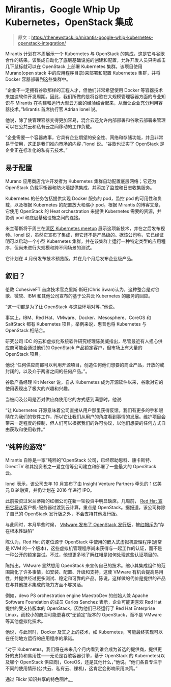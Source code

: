 # Mirantis，Google Whip Up Kubernetes，OpenStack 集成

> 原文：<https://thenewstack.io/mirantis-google-whip-kubernetes-openstack-integration/>

Mirantis 计划在本周展示一个 Kubernetes 与 OpenStack 的集成，这是它与谷歌合作的结果。该集成自动化了底层基础设施的创建和配置，允许开发人员只需点击几下鼠标就可以在 OpenStack 上部署 Kubernetes 集群。该项目使用 Murano(open stack 中的应用程序目录)来部署和配置 Kubernetes 集群，并将 Docker 容器部署到这些集群中。

“企业不一定拥有谷歌那样的工程人才，但他们非常希望使用 Docker 等容器技术来加速软件开发周期。因此，我们所做的是将谷歌在大规模管理容器方面的专业知识与 Mirantis 在构建和运行大型云方面的经验结合起来，从而让企业充分利用容器技术，”Mirantis 首席执行官 Adrian Ionel 说。

他说，除了使管理容器变得更加容易，混合云还允许内部部署和谷歌云部署来管理可以在公共云和私有云之间移动的工作负载。

“企业需要一个容器故事，它具有企业期望的安全性、网络和存储功能，并且非常易于使用，这正是我们推向市场的内容，”Ionel 说。“谷歌也证实了 OpenStack 是企业正在标准化的私有云技术。”

## 易于配置

Murano 应用商店允许开发者为 Kubernetes 集群自动配置底层网络；它还为 OpenStack 负载平衡器和防火墙提供集成，并添加了监控和日志收集服务。

Kubernetes 的任务包括提供实现 Docker 服务的 pod，监控 pod 的可用性和负载，以及根据 Kubernetes 的配置放大和缩小 pod。根据 Mirantis 的博客文章，它使用 OpenStack 的 Heat orchestration 来提供 Kubernetes 需要的资源，并协调 pod 和底层基础设施之间的连接。

米兰蒂斯将于周三在[湾区 Kubernetes meetup](http://www.meetup.com/Bay-Area-Kubernetes-Meetup/events/220167517/?a=ea1_grp&rv=ea1&_af_eid=220167517&_af=event) 展示这项新技术，并在之后发布视频。Ionel 说，虽然它宣布了集成，但它还不是产品级的。据该公司称，它已经证明可以启动一个小型 Kubernetes 集群，并在该集群上运行一种特定类型的应用程序，但尚未进行大规模和跨不同场景的测试。

它计划在 4 月份发布技术预览版，并在几个月后发布企业级产品。

## 叙旧？

伦敦 CohesiveFT 首席技术官克里斯·斯旺(Chris Swan)认为，这种整合是对谷歌、微软、IBM 和其他公司宣布的基于公共云 Kubernetes 的服务的回应。

“这一切都是为了让 OpenStack 与这些环境对等，”他说。

事实上，IBM、Red Hat、VMware、Docker、Mesosphere、CoreOS 和 SaltStack 都有 Kubernetes 项目。举例来说，惠普也将 Kubernetes 与 OpenStack 相结合。

研究公司 IDC 的云和虚拟化系统软件研究经理陈美威指出，尽管最近有人担心供应商可能会通过他们的 OpenStack 产品锁定客户，但市场上有大量的 OpenStack 项目。

他说:“任何供应商都可以利用开源项目，创造任何他们想要的商业产品，开放的或封闭的，以及介于两者之间的任何产品。”。

谷歌产品经理 Kit Merker 说，自从 Kubernetes 成为开源软件以来，谷歌对它的使用表现出了极大的兴趣和兴趣。

当被问及公司是否对供应商使用它的方式感到满意时，他说:

“让 Kubernetes 开源意味着公司直接从用户那里获得反馈。我们有更多的手和眼睛在为我们的软件工作，所以它让我们从用户的角度看到事情的发展。维护项目会带来一定程度的控制，但人们可以根据我们的许可协议，以他们想要的任何方式自由获取和使用软件。”

## “纯粹的游戏”

Mirantis 自称是一家“纯粹的”OpenStack 公司，已经帮助思科、康卡斯特、DirectTV 和其投资者之一爱立信等公司建立和部署了一些最大的 OpenStack 云。

Ionel 表示，该公司去年 10 月宣布了由 Insight Venture Partners 牵头的 1 亿美元 B 轮融资，并仍计划在 2016 年进行 IPO。

此前投资过米兰蒂斯的红帽公司在新一轮投资中明显缺席。几周前， [Red Hat 宣布它将从](https://www.zdnet.com/red-hat-ceo-announces-a-shift-from-client-server-to-cloud-computing-7000033930/)客户机-服务器过渡到云计算，重点是 OpenStack。据报道，该公司称除了自己的 OpenStack 发行版之外，不会支持其他发行版。

与此同时，本月早些时候， [VMware 发布了 OpenStack 发行版](http://www.crn.com/news/cloud/300075604/vmware-unleashes-vmware-integrated-openstack-distribution.htm)，被[红帽斥为](http://www.businesscloudnews.com/2015/02/06/red-hat-slams-vmwares-openstack-play/)“存在根本性缺陷”

陈认为，Red Hat 的定位源于 OpenStack 中使用的嵌入式虚拟机管理程序(通常是 KVM 的一个版本)，这些虚拟机管理程序尚未获得与一起工作的认证，而不是一种公开的锁定尝试。不过，他想更多地了解红帽是如何处理这些认证项目的。

陈指出，VMware 显然想用 OpenStack 来宣传自己的技术。缩小其集成组件的范围简化了许多事情，如安装、配置、升级和支持，这使 VMware 有机会提高易用性，并提供经过更多测试、稳定和可靠的产品。陈说，这样做的代价是提供的产品在与其他技术集成的能力方面不够灵活。

例如，devo PS orchestration engine MaestroDev 的创始人兼 Apache Software Foundation 的成员 Carlos Sanchez 表示，企业可能更喜欢 Red Hat 提供的受支持版本的 OpenStack，因为他们已经运行了 Red Hat Enterprise Linux，而较小的商店可能更喜欢“无锁定”版本的 OpenStack，而不是 VMware 等其他虚拟化技术。

他说，与此同时，Docker 及其之上的技术，如 Kubernetes，可能最终实现可以在任何地方运行的应用程序的承诺。

“对于 Kubernetes，我们将在未来几个月内看到谁会成为首选的提供商，提供更好的支持和易用性——无论是谷歌容器引擎，基于 OpenStack 的 Kubernetes(以及哪个 OpenStack 供应商)，CoreOS，还是其他什么，”他说。“他们各自专注于不同的使用情形(公共云、私有云、裸机)，这肯定会影响采用决策。”

通过 Flickr 知识共享的特色图片[。](https://www.flickr.com/photos/100895211@N02/9619608799/in/photolist-fE41y8-fE3WP6-fE3Nnr-fE3M4g-fE3L2t-fEkiz5-fE3QH6-fEkaAC-fE3zna-fE3z2F-fE3yM2-fE3ysX-fE3yaH-fEk8G1-fEk8iL-fE3wZa-fE3wJi-fE3wvR-fE3wcH-fEk6ZN-fEk6HN-fEk6qj-fE3uVn-fEk5Sh-fE3utz-fE3ueD-fEk56Y-fE3tE2-fE3tjz-fEk4af-fEk3Pu-fEk3xE-fE3s3n-fE3rKX-fEk2E7-fEk2pj-fE3qYB-fEk1Kb-fE3qmc-bhew7R-hv7PDM-ecug8h-pDH3PE-8TBwJC-niPRxJ-hv7ay9-pFcqoQ-pTbJTb-pVfLq8-nA5Cnw)

<svg xmlns:xlink="http://www.w3.org/1999/xlink" viewBox="0 0 68 31" version="1.1"><title>Group</title> <desc>Created with Sketch.</desc></svg>